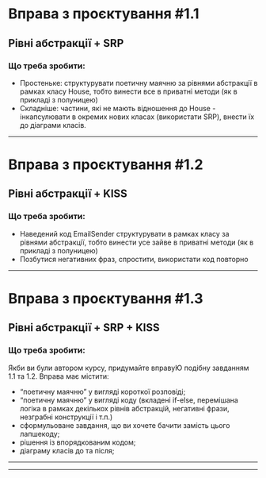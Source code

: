 # Вправа з проєктування #1.1 
## Рівні абстракції + SRP


### Що треба зробити:

- Простеньке: структурувати поетичну маячню за рівнями абстракції в рамках класу House, тобто винести все в приватні методи (як в прикладі з полуницею)
- Складніше: частини, які не мають відношення до House - інкапсулювати в окремих нових класах (використати SRP), внести їх до діаграми класів.


_______________________________________
# Вправа з проєктування #1.2
## Рівні абстракції + KISS

### Що треба зробити:

- Наведений код EmailSender структурувати в рамках класу за рівнями абстракції, тобто винести усе зайве в приватні методи (як в прикладі з полуницею)
- Позбутися негативних фраз, спростити, використати код повторно


_______________________________________
# Вправа з проєктування #1.3
## Рівні абстракції + SRP + KISS

### Що треба зробити:

Якби ви були автором курсу, придумайте вправуЮ подібну завданням 1.1 та 1.2. Вправа має містити:
- “поетичну маячню” у вигляді короткої розповіді;
- “поетичну маячню” у вигляді коду (вкладені if-else, перемішана логіка в рамках декількох рівнів абстракцій, негативні фрази, незграбні конструкції і т.п.)
- сформульоване завдання, що ви хочете бачити замість цього лапшекоду;
- рішення із впорядкованим кодом;
- діаграму класів до та після;

_______________________________________
_______________________________________